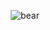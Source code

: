 <p align="center">
<img src="https://media1.tenor.com/m/xKGq2sWzs5IAAAAC/polar-bear-lazy.gif" alt="bear"/>
</p>
